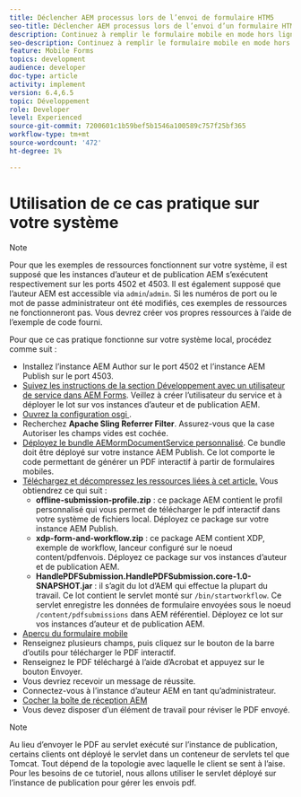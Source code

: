 ```yaml
---
title: Déclencher AEM processus lors de l’envoi de formulaire HTM5
seo-title: Déclencher AEM processus lors de l’envoi d’un formulaire HTML5
description: Continuez à remplir le formulaire mobile en mode hors ligne et envoyez le formulaire mobile pour déclencher AEM processus.
seo-description: Continuez à remplir le formulaire mobile en mode hors ligne et envoyez le formulaire mobile pour déclencher AEM processus.
feature: Mobile Forms
topics: development
audience: developer
doc-type: article
activity: implement
version: 6.4,6.5
topic: Développement
role: Developer
level: Experienced
source-git-commit: 7200601c1b59bef5b1546a100589c757f25bf365
workflow-type: tm+mt
source-wordcount: '472'
ht-degree: 1%

---
```



# Utilisation de ce cas pratique sur votre système

>[!NOTE]
>
>Pour que les exemples de ressources fonctionnent sur votre système, il est supposé que les instances d’auteur et de publication AEM s’exécutent respectivement sur les ports 4502 et 4503. Il est également supposé que l’auteur AEM est accessible via `admin`/`admin`. Si les numéros de port ou le mot de passe administrateur ont été modifiés, ces exemples de ressources ne fonctionneront pas. Vous devrez créer vos propres ressources à l’aide de l’exemple de code fourni.

Pour que ce cas pratique fonctionne sur votre système local, procédez comme suit :

* Installez l’instance AEM Author sur le port 4502 et l’instance AEM Publish sur le port 4503.
* [Suivez les instructions de la section Développement avec un utilisateur de service dans AEM Forms](https://experienceleague.adobe.com/docs/experience-manager-learn/forms/adaptive-forms/service-user-tutorial-develop.html). Veillez à créer l’utilisateur du service et à déployer le lot sur vos instances d’auteur et de publication AEM.
* [Ouvrez la configuration osgi  ](http://localhost:4503/system/console/configMgr).
* Recherchez **Apache Sling Referrer Filter**. Assurez-vous que la case Autoriser les champs vides est cochée.
* [Déployez le bundle AEMormDocumentService personnalisé](/help/forms/assets/common-osgi-bundles/AEMFormsDocumentServices.core-1.0-SNAPSHOT.jar). Ce bundle doit être déployé sur votre instance AEM Publish. Ce lot comporte le code permettant de générer un PDF interactif à partir de formulaires mobiles.
* [Téléchargez et décompressez les ressources liées à cet article.](assets/offline-pdf-submission-assets.zip) Vous obtiendrez ce qui suit :
   * **offline-submission-profile.zip**  : ce package AEM contient le profil personnalisé qui vous permet de télécharger le pdf interactif dans votre système de fichiers local. Déployez ce package sur votre instance AEM Publish.
   * **xdp-form-and-workflow.zip**  : ce package AEM contient XDP, exemple de workflow, lanceur configuré sur le noeud content/pdfenvois. Déployez ce package sur vos instances d’auteur et de publication AEM.
   * **HandlePDFSubmission.HandlePDFSubmission.core-1.0-SNAPSHOT.jar**  : il s’agit du lot d’AEM qui effectue la plupart du travail. Ce lot contient le servlet monté sur `/bin/startworkflow`. Ce servlet enregistre les données de formulaire envoyées sous le noeud `/content/pdfsubmissions` dans AEM référentiel. Déployez ce lot sur vos instances d’auteur et de publication AEM.
* [Aperçu du formulaire mobile](http://localhost:4503/content/dam/formsanddocuments/testsubmision.xdp/jcr:content)
* Renseignez plusieurs champs, puis cliquez sur le bouton de la barre d’outils pour télécharger le PDF interactif.
* Renseignez le PDF téléchargé à l’aide d’Acrobat et appuyez sur le bouton Envoyer.
* Vous devriez recevoir un message de réussite.
* Connectez-vous à l’instance d’auteur AEM en tant qu’administrateur.
* [Cocher la boîte de réception AEM](http://localhost:4502/aem/inbox)
* Vous devez disposer d’un élément de travail pour réviser le PDF envoyé.

>[!NOTE]
>
>Au lieu d’envoyer le PDF au servlet exécuté sur l’instance de publication, certains clients ont déployé le servlet dans un conteneur de servlets tel que Tomcat. Tout dépend de la topologie avec laquelle le client se sent à l’aise. Pour les besoins de ce tutoriel, nous allons utiliser le servlet déployé sur l’instance de publication pour gérer les envois pdf.


